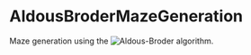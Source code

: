 # AldousBroderMazeGeneration
Maze generation using the ![Aldous-Broder](https://en.wikipedia.org/wiki/Maze_generation_algorithm#Aldous-Broder_algorithm) algorithm. 

